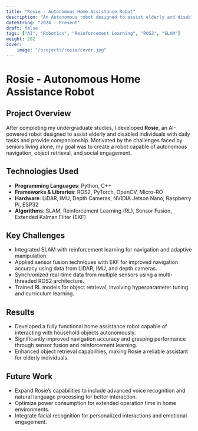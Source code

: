 ```yaml
---
title: "Rosie - Autonomous Home Assistance Robot"
description: "An Autonomous robot designed to assist elderly and disabled individuals with daily tasks, featuring autonomous navigation, object retrieval, and social engagement."
dateString: "2024 - Present"
draft: false
tags: ["AI", "Robotics", "Reinforcement Learning", "ROS2", "SLAM"]
weight: 202
cover:
    image: "/projects/rosie/cover.jpg"
---
```


# Rosie - Autonomous Home Assistance Robot

## Project Overview
After completing my undergraduate studies, I developed **Rosie**, an AI-powered robot designed to assist elderly and disabled individuals with daily tasks and provide companionship. Motivated by the challenges faced by seniors living alone, my goal was to create a robot capable of autonomous navigation, object retrieval, and social engagement.

## Technologies Used
- **Programming Languages**: Python, C++
- **Frameworks & Libraries**: ROS2, PyTorch, OpenCV, Micro-RO
- **Hardware**: LiDAR, IMU, Depth Cameras, NVIDIA Jetson Nano, Raspberry Pi, ESP32
- **Algorithms**: SLAM, Reinforcement Learning (RL), Sensor Fusion, Extended Kalman Filter (EKF)

## Key Challenges
- Integrated SLAM with reinforcement learning for navigation and adaptive manipulation.
- Applied sensor fusion techniques with EKF for improved navigation accuracy using data from LiDAR, IMU, and depth cameras.
- Synchronized real-time data from multiple sensors using a multi-threaded ROS2 architecture.
- Trained RL models for object retrieval, involving hyperparameter tuning and curriculum learning.

## Results
- Developed a fully functional home assistance robot capable of interacting with household objects autonomously.
- Significantly improved navigation accuracy and grasping performance through sensor fusion and reinforcement learning.
- Enhanced object retrieval capabilities, making Rosie a reliable assistant for elderly individuals.

## Future Work
- Expand Rosie’s capabilities to include advanced voice recognition and natural language processing for better interaction.
- Optimize power consumption for extended operation time in home environments.
- Integrate facial recognition for personalized interactions and emotional engagement.

